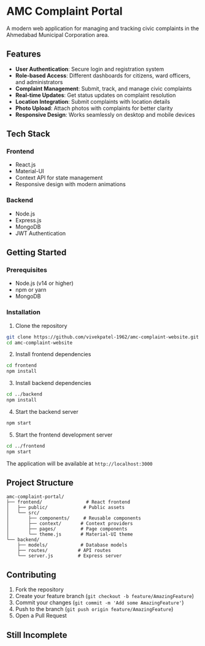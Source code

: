 # AMC Complaint Portal


A modern web application for managing and tracking civic complaints in the Ahmedabad Municipal Corporation area.

## Features

- **User Authentication**: Secure login and registration system
- **Role-based Access**: Different dashboards for citizens, ward officers, and administrators
- **Complaint Management**: Submit, track, and manage civic complaints
- **Real-time Updates**: Get status updates on complaint resolution
- **Location Integration**: Submit complaints with location details
- **Photo Upload**: Attach photos with complaints for better clarity
- **Responsive Design**: Works seamlessly on desktop and mobile devices

## Tech Stack

### Frontend
- React.js
- Material-UI
- Context API for state management
- Responsive design with modern animations

### Backend
- Node.js
- Express.js
- MongoDB
- JWT Authentication

## Getting Started

### Prerequisites
- Node.js (v14 or higher)
- npm or yarn
- MongoDB

### Installation

1. Clone the repository
```bash
git clone https://github.com/vivekpatel-1962/amc-complaint-website.git
cd amc-complaint-website
```

2. Install frontend dependencies
```bash
cd frontend
npm install
```

3. Install backend dependencies
```bash
cd ../backend
npm install
```

4. Start the backend server
```bash
npm start
```

5. Start the frontend development server
```bash
cd ../frontend
npm start
```

The application will be available at `http://localhost:3000`

## Project Structure

```
amc-complaint-portal/
├── frontend/                # React frontend
│   ├── public/             # Public assets
│   └── src/
│       ├── components/     # Reusable components
│       ├── context/       # Context providers
│       ├── pages/         # Page components
│       └── theme.js       # Material-UI theme
└── backend/
    ├── models/            # Database models
    ├── routes/           # API routes
    └── server.js         # Express server
```

## Contributing

1. Fork the repository
2. Create your feature branch (`git checkout -b feature/AmazingFeature`)
3. Commit your changes (`git commit -m 'Add some AmazingFeature'`)
4. Push to the branch (`git push origin feature/AmazingFeature`)
5. Open a Pull Request

## Still Incomplete


